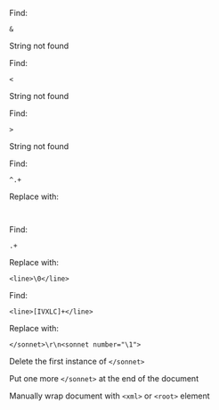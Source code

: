Find: 
```
&
```
String not found

Find: 
```
<
```
String not found

Find: 
```
>
```
String not found

Find:
```
^.+
```
Replace with:
```
 
```

Find:
```
.+
```
Replace with:
```
<line>\0</line>
```

Find:
```
<line>[IVXLC]+</line>
```
Replace with:
```
</sonnet>\r\n<sonnet number="\1">
```

Delete the first instance of ```</sonnet>```

Put one more ```</sonnet>``` at the end of the document

Manually wrap document with ```<xml>``` or ```<root>``` element